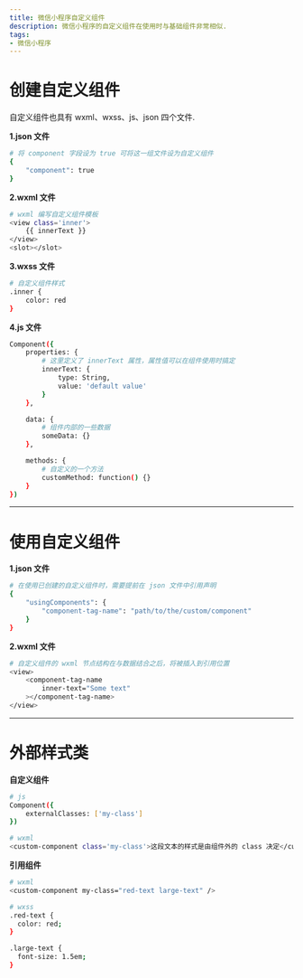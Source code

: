 ```yaml
---
title: 微信小程序自定义组件
description: 微信小程序的自定义组件在使用时与基础组件非常相似.
tags:
- 微信小程序
---
```


# 创建自定义组件

自定义组件也具有 wxml、wxss、js、json 四个文件.

**1.json 文件**

```bash
# 将 component 字段设为 true 可将这一组文件设为自定义组件
{
    "component": true
}
```

**2.wxml 文件**

```bash
# wxml 编写自定义组件模板
<view class='inner'>
    {{ innerText }}
</view>
<slot></slot>
```

**3.wxss 文件**

```bash
# 自定义组件样式
.inner {
    color: red
}
```

**4.js 文件**

```bash
Component({
    properties: {
        # 这里定义了 innerText 属性，属性值可以在组件使用时搞定
        innerText: {
            type: String,
            value: 'default value'
        }
    },

    data: {
        # 组件内部的一些数据
        someData: {}
    },

    methods: {
        # 自定义的一个方法
        customMethod: function() {}
    }
})
```

***

# 使用自定义组件

**1.json 文件**

```bash
# 在使用已创建的自定义组件时，需要提前在 json 文件中引用声明
{
    "usingComponents": {
        "component-tag-name": "path/to/the/custom/component"
    }
}
```

**2.wxml 文件**

```bash
# 自定义组件的 wxml 节点结构在与数据结合之后，将被插入到引用位置
<view>
    <component-tag-name
        inner-text="Some text"
    ></component-tag-name>
</view>
```

***

# 外部样式类

**自定义组件**

```bash
# js
Component({
    externalClasses: ['my-class']
})

# wxml
<custom-component class='my-class'>这段文本的样式是由组件外的 class 决定</custom-component>
```

**引用组件**

```bash
# wxml
<custom-component my-class="red-text large-text" />

# wxss
.red-text {
  color: red;
}

.large-text {
  font-size: 1.5em;
}
```
